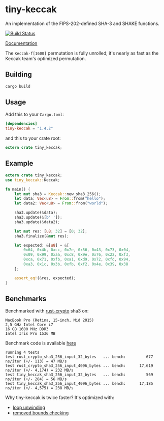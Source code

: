 # tiny-keccak

An implementation of the FIPS-202-defined SHA-3 and SHAKE functions.

[![Build Status][travis-image]][travis-url]

[travis-image]: https://travis-ci.org/debris/tiny-keccak.svg?branch=master
[travis-url]: https://travis-ci.org/debris/tiny-keccak

[Documentation](https://docs.rs/tiny-keccak)

The `Keccak-f[1600]` permutation is fully unrolled; it's nearly as fast
as the Keccak team's optimized permutation.

## Building

```bash
cargo build
```

## Usage

Add this to your `Cargo.toml`:

```toml
[dependencies]
tiny-keccak = "1.4.2"
```

and this to your crate root:

```rust
extern crate tiny_keccak;
```

## Example

```rust
extern crate tiny_keccak;
use tiny_keccak::Keccak;

fn main() {
    let mut sha3 = Keccak::new_sha3_256();
    let data: Vec<u8> = From::from("hello");
    let data2: Vec<u8> = From::from("world");

    sha3.update(&data);
    sha3.update(&[b' ']);
    sha3.update(&data2);

    let mut res: [u8; 32] = [0; 32];
    sha3.finalize(&mut res);

    let expected: &[u8] = &[
        0x64, 0x4b, 0xcc, 0x7e, 0x56, 0x43, 0x73, 0x04,
        0x09, 0x99, 0xaa, 0xc8, 0x9e, 0x76, 0x22, 0xf3,
        0xca, 0x71, 0xfb, 0xa1, 0xd9, 0x72, 0xfd, 0x94,
        0xa3, 0x1c, 0x3b, 0xfb, 0xf2, 0x4e, 0x39, 0x38
    ];

    assert_eq!(&res, expected);
}
```

## Benchmarks

Benchmarked with [rust-crypto](https://github.com/RustCrypto) sha3 on:

```
MacBook Pro (Retina, 15-inch, Mid 2015)
2,5 GHz Intel Core i7
16 GB 1600 MHz DDR3
Intel Iris Pro 1536 MB
```

Benchmark code is available [here](https://github.com/debris/tiny-keccak/blob/master/comparison/benches/sha3.rs)

```
running 4 tests
test rust_crypto_sha3_256_input_32_bytes   ... bench:         677 ns/iter (+/- 113) = 47 MB/s
test rust_crypto_sha3_256_input_4096_bytes ... bench:      17,619 ns/iter (+/- 4,174) = 232 MB/s
test tiny_keccak_sha3_256_input_32_bytes   ... bench:         569 ns/iter (+/- 204) = 56 MB/s
test tiny_keccak_sha3_256_input_4096_bytes ... bench:      17,185 ns/iter (+/- 4,575) = 238 MB/s
```

Why tiny-keccak is twice faster? It's optimized with:
- [loop unwinding](https://en.wikipedia.org/wiki/Loop_unrolling)
- [removed bounds checking](https://en.wikipedia.org/wiki/Bounds_checking)
